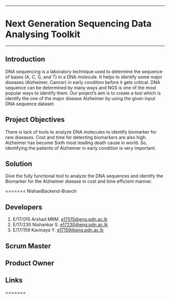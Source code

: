 ___
# Next Generation Sequencing Data Analysing Toolkit
___

## Introduction
DNA sequencing is a laboratory technique used to determine the sequence of bases (A, C, G, and T) in a DNA molecule. It helps to identify some major diseases (Alzheimer, Cancer) in early condition before it gets critical. DNA sequence can be determined by many ways and NGS is one of the most popular ways to identify them. 
Our project’s aim is to create a tool which is identify the one of the major disease Alzheimer by using the given input DNA sequence dataset.

## Project Objectives
There is lack of tools to analyze DNA molecules to identify biomarker for rare diseases. Cost and time for detecting biomarkers are also high. Alzheimer has become Sixth most leading death cause in world. So, identifying the patients of Alzheimer in early condition is very important.

## Solution
Give the fully functional tool to analyze the DNA sequences and identify the Biomarker for the Alzheimer disease in cost and time efficient manner.

<<<<<<< NishanBackend-Branch
## Developers
1. E/17/015 Arshad MRM.  [e17015@eng.pdn.ac.lk](mailto:e17015@eng.pdn.ac.lk)
2. E/17/230 Nishankar S. [e17230@eng.pdn.ac.lk](mailto:e17230@eng.pdn.ac.lk)
3. E/17/159 Kavinaya Y. [e17159@eng.pdn.ac.lk](mailto:e17159@eng.pdn.ac.lk)



## Scrum Master


## Product Owner


## Links
=======




